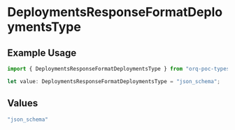 # DeploymentsResponseFormatDeploymentsType

## Example Usage

```typescript
import { DeploymentsResponseFormatDeploymentsType } from "orq-poc-typescript-multi-env-version/models/operations";

let value: DeploymentsResponseFormatDeploymentsType = "json_schema";
```

## Values

```typescript
"json_schema"
```